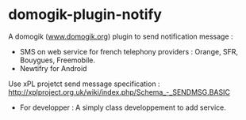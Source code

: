 domogik-plugin-notify
=====================

A domogik (www.domogik.org) plugin to send notification message :

- SMS on web service for french telephony providers : Orange, SFR, Bouygues, Freemobile.
- Newtifry for Android


Use xPL projetct send message specification : http://xplproject.org.uk/wiki/index.php/Schema_-_SENDMSG.BASIC

- For developper : A simply class developpement to add service.